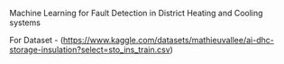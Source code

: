 Machine Learning for Fault Detection in District Heating and Cooling systems

For Dataset - (https://www.kaggle.com/datasets/mathieuvallee/ai-dhc-storage-insulation?select=sto_ins_train.csv)
